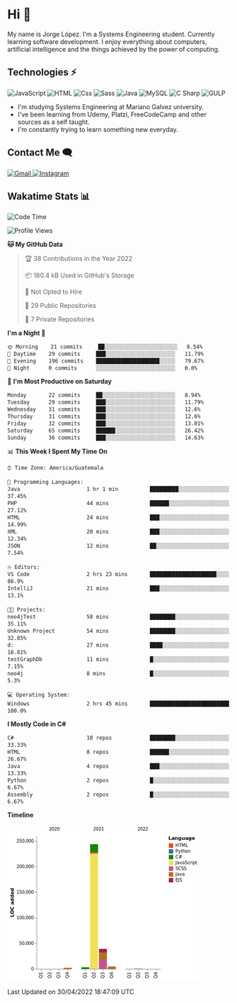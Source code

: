 
# Hi  👋

My name is Jorge López. I'm a Systems Engineering student. Currently learning software development. 
I enjoy everything about computers, artificial intelligence and the things achieved by the power of computing.

## Technologies ⚡
<p>
  <img alt="JavaScript" src="https://img.shields.io/badge/JavaScript-F7DF1E?logo=javascript&logoColor=white&style=for-the-badge" />
  <img alt="HTML" src="https://img.shields.io/badge/HTML-E34F26?logo=html5&logoColor=white&style=for-the-badge" />
  <img alt="Css" src="https://img.shields.io/badge/CSS-1572B6?logo=css3&logoColor=white&style=for-the-badge" />
  <img alt="Sass" src="https://img.shields.io/badge/Sass-CC6699?logo=sass&logoColor=white&style=for-the-badge" />
  <img alt="Java" src="https://img.shields.io/badge/java-1572B6?logo=java&logoColor=white&style=for-the-badge" />
  <img alt="MySQL" src="https://img.shields.io/badge/mysql-000?logo=mysql&logoColor=white&style=for-the-badge" />
  <img alt="C Sharp" src="https://img.shields.io/badge/C%23-239120?logo=c-sharp&logoColor=white&style=for-the-badge" />
  <img alt="GULP" src="https://img.shields.io/badge/gulp-FF0000?logo=gulp&logoColor=white&style=for-the-badge" />
</p>

- I'm studying Systems Engineering at Mariano Galvez university.
- I've been learning from Udemy, Platzi, FreeCodeCamp and other sources as a self taught.
- I'm constantly trying to learn something new everyday.

## Contact Me 🗨 

<p>
  <a href="mailto:jlopezgarciagt@gmail.com">
    <img alt="Gmail" src="https://img.shields.io/badge/gmail-FF0000?logo=gmail&logoColor=white&style=for-the-badge" />
  </a>
  <a href="https://www.instagram.com/jorge__ig__/">
    <img alt="Instagram" src="https://img.shields.io/badge/Instagram-E4405F?logo=instagram&logoColor=white&style=for-the-badge" />
  </a>
</p>

## Wakatime Stats 📊
<!--START_SECTION:waka-->
![Code Time](http://img.shields.io/badge/Code%20Time-71%20hrs%2018%20mins-blue)

![Profile Views](http://img.shields.io/badge/Profile%20Views-9-blue)

**🐱 My GitHub Data** 

> 🏆 38 Contributions in the Year 2022
 > 
> 📦 180.4 kB Used in GitHub's Storage 
 > 
> 🚫 Not Opted to Hire
 > 
> 📜 29 Public Repositories 
 > 
> 🔑 7 Private Repositories  
 > 
**I'm a Night 🦉** 

```text
🌞 Morning    21 commits     ██░░░░░░░░░░░░░░░░░░░░░░░   8.54% 
🌆 Daytime    29 commits     ███░░░░░░░░░░░░░░░░░░░░░░   11.79% 
🌃 Evening    196 commits    ████████████████████░░░░░   79.67% 
🌙 Night      0 commits      ░░░░░░░░░░░░░░░░░░░░░░░░░   0.0%

```
📅 **I'm Most Productive on Saturday** 

```text
Monday       22 commits     ██░░░░░░░░░░░░░░░░░░░░░░░   8.94% 
Tuesday      29 commits     ███░░░░░░░░░░░░░░░░░░░░░░   11.79% 
Wednesday    31 commits     ███░░░░░░░░░░░░░░░░░░░░░░   12.6% 
Thursday     31 commits     ███░░░░░░░░░░░░░░░░░░░░░░   12.6% 
Friday       32 commits     ███░░░░░░░░░░░░░░░░░░░░░░   13.01% 
Saturday     65 commits     ██████░░░░░░░░░░░░░░░░░░░   26.42% 
Sunday       36 commits     ███░░░░░░░░░░░░░░░░░░░░░░   14.63%

```


📊 **This Week I Spent My Time On** 

```text
⌚︎ Time Zone: America/Guatemala

💬 Programming Languages: 
Java                     1 hr 1 min          █████████░░░░░░░░░░░░░░░░   37.45% 
PHP                      44 mins             ██████░░░░░░░░░░░░░░░░░░░   27.12% 
HTML                     24 mins             ███░░░░░░░░░░░░░░░░░░░░░░   14.99% 
XML                      20 mins             ███░░░░░░░░░░░░░░░░░░░░░░   12.34% 
JSON                     12 mins             ██░░░░░░░░░░░░░░░░░░░░░░░   7.54%

🔥 Editors: 
VS Code                  2 hrs 23 mins       █████████████████████░░░░   86.9% 
IntelliJ                 21 mins             ███░░░░░░░░░░░░░░░░░░░░░░   13.1%

🐱‍💻 Projects: 
neo4jTest                58 mins             ████████░░░░░░░░░░░░░░░░░   35.11% 
Unknown Project          54 mins             ████████░░░░░░░░░░░░░░░░░   32.85% 
d:                       27 mins             ████░░░░░░░░░░░░░░░░░░░░░   16.81% 
testGraphDb              11 mins             █░░░░░░░░░░░░░░░░░░░░░░░░   7.15% 
neo4j                    8 mins              █░░░░░░░░░░░░░░░░░░░░░░░░   5.3%

💻 Operating System: 
Windows                  2 hrs 45 mins       █████████████████████████   100.0%

```

**I Mostly Code in C#** 

```text
C#                       10 repos            ████████░░░░░░░░░░░░░░░░░   33.33% 
HTML                     8 repos             ██████░░░░░░░░░░░░░░░░░░░   26.67% 
Java                     4 repos             ███░░░░░░░░░░░░░░░░░░░░░░   13.33% 
Python                   2 repos             █░░░░░░░░░░░░░░░░░░░░░░░░   6.67% 
Assembly                 2 repos             █░░░░░░░░░░░░░░░░░░░░░░░░   6.67%

```


**Timeline**

![Chart not found](https://raw.githubusercontent.com/he1ox/he1ox/main/charts/bar_graph.png) 


 Last Updated on 30/04/2022 18:47:09 UTC
<!--END_SECTION:waka-->

<!---
he1ox/he1ox is a ✨ special ✨ repository because its `README.md` (this file) appears on your GitHub profile.
You can click the Preview link to take a look at your changes.
--->
